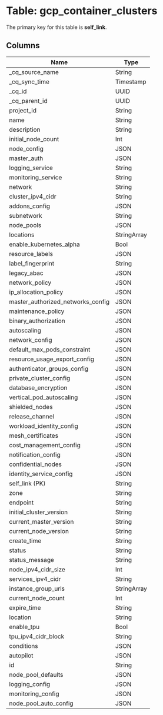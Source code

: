 # Table: gcp_container_clusters



The primary key for this table is **self_link**.



## Columns
| Name          | Type          |
| ------------- | ------------- |
|_cq_source_name|String|
|_cq_sync_time|Timestamp|
|_cq_id|UUID|
|_cq_parent_id|UUID|
|project_id|String|
|name|String|
|description|String|
|initial_node_count|Int|
|node_config|JSON|
|master_auth|JSON|
|logging_service|String|
|monitoring_service|String|
|network|String|
|cluster_ipv4_cidr|String|
|addons_config|JSON|
|subnetwork|String|
|node_pools|JSON|
|locations|StringArray|
|enable_kubernetes_alpha|Bool|
|resource_labels|JSON|
|label_fingerprint|String|
|legacy_abac|JSON|
|network_policy|JSON|
|ip_allocation_policy|JSON|
|master_authorized_networks_config|JSON|
|maintenance_policy|JSON|
|binary_authorization|JSON|
|autoscaling|JSON|
|network_config|JSON|
|default_max_pods_constraint|JSON|
|resource_usage_export_config|JSON|
|authenticator_groups_config|JSON|
|private_cluster_config|JSON|
|database_encryption|JSON|
|vertical_pod_autoscaling|JSON|
|shielded_nodes|JSON|
|release_channel|JSON|
|workload_identity_config|JSON|
|mesh_certificates|JSON|
|cost_management_config|JSON|
|notification_config|JSON|
|confidential_nodes|JSON|
|identity_service_config|JSON|
|self_link (PK)|String|
|zone|String|
|endpoint|String|
|initial_cluster_version|String|
|current_master_version|String|
|current_node_version|String|
|create_time|String|
|status|String|
|status_message|String|
|node_ipv4_cidr_size|Int|
|services_ipv4_cidr|String|
|instance_group_urls|StringArray|
|current_node_count|Int|
|expire_time|String|
|location|String|
|enable_tpu|Bool|
|tpu_ipv4_cidr_block|String|
|conditions|JSON|
|autopilot|JSON|
|id|String|
|node_pool_defaults|JSON|
|logging_config|JSON|
|monitoring_config|JSON|
|node_pool_auto_config|JSON|